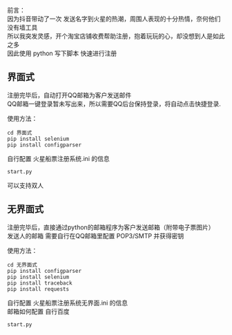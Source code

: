 前言：           
因为抖音带动了一次 发送名字到火星的热潮，周围人表现的十分热情，奈何他们没有墙工具  
所以我突发灵感，开个淘宝店铺收费帮助注册，抱着玩玩的心，却没想到人是如此之多  
因此使用 python 写下脚本 快速进行注册  

## 界面式

注册完毕后，自动打开QQ邮箱为客户发送邮件    
QQ邮箱一键登录暂未写出来，所以需要QQ后台保持登录，将自动点击快捷登录.

使用方法：
```
cd 界面式
pip install selenium
pip install configparser
```
自行配置 火星船票注册系统.ini 的信息
```
start.py
```
可以支持双人

## 无界面式

注册完毕后，直接通过python的邮箱程序为客户发送邮箱（附带电子票图片）  
发送人的邮箱 需要自行在QQ邮箱里配置 POP3/SMTP 并获得密钥   

使用方法：
```
cd 无界面式
pip install configparser
pip install selenium
pip install traceback
pip install requests
```
自行配置 火星船票注册系统无界面.ini 的信息  
邮箱如何配置 自行百度  
```
start.py
```
